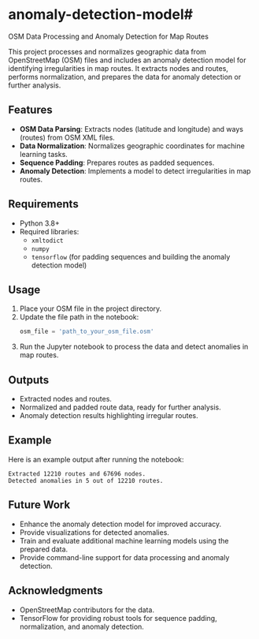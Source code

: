 # anomaly-detection-model# 
OSM Data Processing and Anomaly Detection for Map Routes

This project processes and normalizes geographic data from OpenStreetMap (OSM) files and includes an anomaly detection model for identifying irregularities in map routes. It extracts nodes and routes, performs normalization, and prepares the data for anomaly detection or further analysis.

## Features

- **OSM Data Parsing**: Extracts nodes (latitude and longitude) and ways (routes) from OSM XML files.
- **Data Normalization**: Normalizes geographic coordinates for machine learning tasks.
- **Sequence Padding**: Prepares routes as padded sequences.
- **Anomaly Detection**: Implements a model to detect irregularities in map routes.

## Requirements

- Python 3.8+
- Required libraries:
  - `xmltodict`
  - `numpy`
  - `tensorflow` (for padding sequences and building the anomaly detection model)

## Usage

1. Place your OSM file in the project directory.
2. Update the file path in the notebook:
   ```python
   osm_file = 'path_to_your_osm_file.osm'
   ```
3. Run the Jupyter notebook to process the data and detect anomalies in map routes.

## Outputs

- Extracted nodes and routes.
- Normalized and padded route data, ready for further analysis.
- Anomaly detection results highlighting irregular routes.

## Example

Here is an example output after running the notebook:
```
Extracted 12210 routes and 67696 nodes.
Detected anomalies in 5 out of 12210 routes.
```

## Future Work

- Enhance the anomaly detection model for improved accuracy.
- Provide visualizations for detected anomalies.
- Train and evaluate additional machine learning models using the prepared data.
- Provide command-line support for data processing and anomaly detection.

## Acknowledgments

- OpenStreetMap contributors for the data.
- TensorFlow for providing robust tools for sequence padding, normalization, and anomaly detection.


